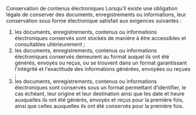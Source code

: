 Conservation de contenus électroniques
Lorsqu’il existe une obligation légale de conserver des documents, enregistrements ou informations, leur conservation sous forme électronique satisfait aux exigences suivantes :
1. les documents, enregistrements, contenus ou informations électroniques conservés sont stockés de manière à être accessibles et consultables ultérieurement ;
1. les documents, enregistrements, contenus ou informations électroniques conservés demeurent au format auquel ils ont été générés, envoyés ou reçus, ou se trouvent dans un format garantissant l'intégrité et l'exactitude des informations générées, envoyées ou reçues ;
1. les documents, enregistrements, contenus ou informations électroniques sont conservés sous
un format permettant d’identifier, le cas échéant, leur origine et leur destination ainsi que les date et heure auxquelles ils ont été générés, envoyés et reçus pour la première fois, ainsi que celles auxquelles ils ont été conservés pour la première fois.